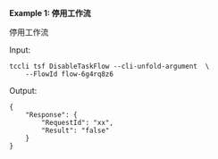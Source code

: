 **Example 1: 停用工作流**

停用工作流

Input: 

```
tccli tsf DisableTaskFlow --cli-unfold-argument  \
    --FlowId flow-6g4rq8z6
```

Output: 
```
{
    "Response": {
        "RequestId": "xx",
        "Result": "false"
    }
}
```

